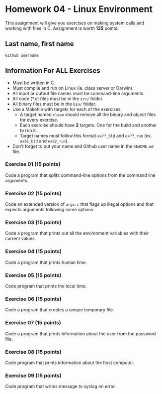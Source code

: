 # Homework 04 - Linux Environment

This assignment will give you exercises on making system calls and working with files in C.  Assignment is worth **135** points.

## Last name, first name

`Github username`

## Information For **ALL** Exercises

- Must be written in C.
- Must compile and run on Linux (ie. class server or Darwin).
- All input or output file names must be command-line arguments.
- All code (*.c) files must be in the `src/` folder.
- All binary files must be in the `bin/` folder.
- Use a Makefile with targets for each of the exercises.
  - A target named `clean` should remove all the binary and object files for every exercise.
  - Each exercise should have **2** targets.  One for the build and another to run it.
  - Target names must follow this format `ex??_bld` and `ex??_run` (ex. `ex01_bld` and `ex02_run`).
- Don't forget to put your name and Github user name in the `README.md` file.

### Exercise 01 (15 points)

Code a program that splits command-line options from the command line arguments.

### Exercise 02 (15 points)

Code an extended version of `args.c` that flags up illegal options and that expects arguments following some options.

### Exercise 03 (15 points)

Code a program that prints out all the environment variables with their current values.

### Exercise 04 (15 points)

Code a program that prints human time.

### Exercise 05 (15 points)

Code program that prints the local time.

### Exercise 06 (15 points)

Code a program that creates a unique temporary file.

### Exercise 07 (15 points)

Code a program that prints information about the user from the password file.

### Exercise 08 (15 points)

Code program that prints information about the host computer.

### Exercise 09 (15 points)

Code program that writes message to syslog on error.
